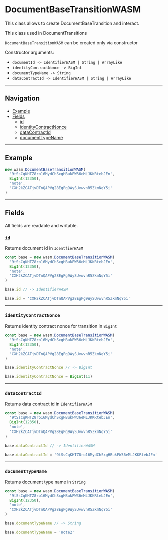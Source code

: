 # DocumentBaseTransitionWASM

This class allows to create DocumentBaseTransition and interact.

This class used in DocumentTransitions

`DocumentBaseTransitionWASM` can be created only via constructor

Constructor arguments:
- `documentId -> IdentifierWASM | String | ArrayLike`
- `identityContractNonce -> BigInt`
- `documentTypeName -> String`
- `dataContractId -> IdentifierWASM | String | ArrayLike`

___

## Navigation
- [Example](#example)
- [Fields](#fields)
  - [id](#id)
  - [identityContractNonce](#identitycontractnonce)
  - [dataContractId](#datacontractid)
  - [documentTypeName](#documenttypename)

___

## Example

```js
new wasm.DocumentBaseTransitionWASM(
  '9tSsCqKHTZ8ro16MydChSxgHBukFW36eMLJKKRtebJEn',
  BigInt(12350),
  'note',
  'CXH2kZCATjvDTnQAPVg28EgPg9WySUvwvnR5ZkmNqY5i'
)
```

___

## Fields
All fields are readable and writable.

### `id`
Returns document id in `IdentfierWASM`

```js
const base = new wasm.DocumentBaseTransitionWASM(
  '9tSsCqKHTZ8ro16MydChSxgHBukFW36eMLJKKRtebJEn',
  BigInt(12350),
  'note',
  'CXH2kZCATjvDTnQAPVg28EgPg9WySUvwvnR5ZkmNqY5i'
)

base.id // -> IdentifierWASM

base.id = 'CXH2kZCATjvDTnQAPVg28EgPg9WySUvwvnR5ZkmNqY5i'
```

___

### `identityContractNonce`
Returns identity contract nonce for transition in `BigInt`

```js
const base = new wasm.DocumentBaseTransitionWASM(
  '9tSsCqKHTZ8ro16MydChSxgHBukFW36eMLJKKRtebJEn',
  BigInt(12350),
  'note',
  'CXH2kZCATjvDTnQAPVg28EgPg9WySUvwvnR5ZkmNqY5i'
)

base.identityContractNonce // -> BigInt

base.identityContractNonce = BigInt(11)
```

___

### `dataContractId`
Returns data contract id in `IdentifierWASM`

```js
const base = new wasm.DocumentBaseTransitionWASM(
  '9tSsCqKHTZ8ro16MydChSxgHBukFW36eMLJKKRtebJEn',
  BigInt(12350),
  'note',
  'CXH2kZCATjvDTnQAPVg28EgPg9WySUvwvnR5ZkmNqY5i'
)

base.dataContractId // -> IdentifierWASM

base.dataContractId = '9tSsCqKHTZ8ro16MydChSxgHBukFW36eMLJKKRtebJEn'
```

___

### `documentTypeName`
Returns document type name in `String`

```js
const base = new wasm.DocumentBaseTransitionWASM(
  '9tSsCqKHTZ8ro16MydChSxgHBukFW36eMLJKKRtebJEn',
  BigInt(12350),
  'note',
  'CXH2kZCATjvDTnQAPVg28EgPg9WySUvwvnR5ZkmNqY5i'
)

base.documentTypeName // -> String

base.documentTypeName = 'note2'
```
